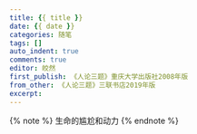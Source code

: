 ```yaml
---
title: {{ title }}
date: {{ date }}
categories: 随笔
tags: []
auto_indent: true
comments: true
editor: 皎然
first_publish: 《人论三题》重庆大学出版社2008年版
from_other: 《人论三题》三联书店2019年版
excerpt:
---
```

{% note %}
生命的尴尬和动力
{% endnote %}
